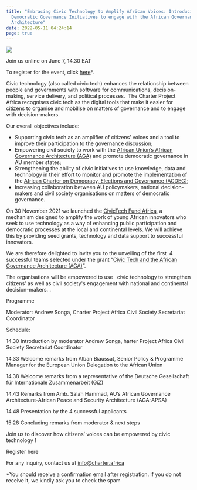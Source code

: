 ```yaml
---
title: "Embracing Civic Technology to Amplify African Voices: Introducing 4
  Democratic Governance Initiatives to engage with the African Governance
  Architecture"
date: 2022-05-11 04:24:14
page: true
---
```

![](/assets/img/aga-winners-event-1-.png)

Join us online on June 7, 14.30 EAT 

To register for the event, click [here](https://us06web.zoom.us/meeting/register/tZUlduioqDopHtPuzHix7BUNp-9X8ml7OOJN)*. 

Civic technology (also called civic tech) enhances the relationship between people and governments with software for communications, decision-making, service delivery, and political processes.  The Charter Project Africa recognises civic tech as the digital tools that make it easier for citizens to organise and mobilise on matters of governance and to engage with decision-makers. 

Our overall objectives include: 

* Supporting civic tech as an amplifier of citizens’ voices and a tool to improve their participation to the governance discussion;
* Empowering civil society to work with the [African Union’s African Governance Architecture (AGA)](https://au.int/en/aga?msclkid=e3beb4d0c56a11ec856134022471b39c) and promote democratic governance in AU member states; 
* Strengthening the ability of civic initiatives to use knowledge, data and technology in their effort to monitor and promote the implementation of the [African Charter on Democracy, Elections and Governance (ACDEG)](https://au.int/en/treaties/african-charter-democracy-elections-and-governance); 
* Increasing collaboration between AU policymakers, national decision-makers and civil society organisations on matters of democratic governance.

On 30 November 2021 we launched the [CivicTech Fund Africa](https://civictechfund.africa/), a mechanism designed to amplify the work of young African innovators who seek to use technology as a way of enhancing public participation and democratic processes at the local and continental levels. We will achieve this by providing seed grants, technology and data support to successful innovators.

We are therefore delighted to invite you to the unveiling of the first  4 successful teams selected under the grant “[Civic Tech and the African Governance Architecture (AGA)](https://civictechfund.africa/aga/)”. 

The organisations will be empowered to use   civic technology to strengthen citizens’ as well as civil society's engagement with national and continental decision-makers. . 

Programme

Moderator: Andrew Songa, Charter Project Africa Civil Society Secretariat Coordinator

Schedule:

14.30 Introduction by moderator Andrew Songa, harter Project Africa Civil Society Secretariat Coordinator

14.33 Welcome remarks from Alban Biaussat, Senior Policy & Programme Manager for the European Union Delegation to the African Union

14.38 Welcome remarks from a representative of the Deutsche Gesellschaft für Internationale Zusammenarbeit (GiZ)

14.43 Remarks from Amb. Salah Hammad, AU’s African Governance Architecture-African Peace and Security Architecture (AGA-APSA)

14.48 Presentation by the 4 successful applicants

15:28 Concluding remarks from moderator & next steps



Join us to discover how citizens’ voices can be empowered by civic technology !



Register here



For any inquiry, contact us at info@charter.africa

\*You should receive a confirmation email after registration. If you do not receive it, we kindly ask you to check the spam